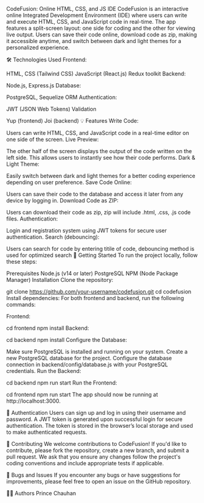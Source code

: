 CodeFusion: Online HTML, CSS, and JS IDE
CodeFusion is an interactive online Integrated Development Environment (IDE) where users can write and execute HTML, CSS, and JavaScript code in real-time. The app features a split-screen layout: one side for coding and the other for viewing live output. Users can save their code online, download code as zip, making it accessible anytime, and switch between dark and light themes for a personalized experience.

🛠️ Technologies Used
Frontend:

HTML, CSS (Tailwind CSS)
JavaScript (React.js)
Redux toolkit
Backend:

Node.js, Express.js
Database:

PostgreSQL, Sequelize ORM
Authentication:

JWT (JSON Web Tokens)
Validation

Yup (frontend)
Joi (backend)
💡 Features
Write Code:

Users can write HTML, CSS, and JavaScript code in a real-time editor on one side of the screen.
Live Preview:

The other half of the screen displays the output of the code written on the left side. This allows users to instantly see how their code performs.
Dark & Light Theme:

Easily switch between dark and light themes for a better coding experience depending on user preference.
Save Code Online:

Users can save their code to the database and access it later from any device by logging in.
Download Code as ZIP:

Users can download their code as zip, zip will include .html, .css, .js code files.
Authentication:

Login and registration system using JWT tokens for secure user authentication.
Search (debouncing):

Users can search for code by entering titile of code, debouncing method is used for optimized search
🚀 Getting Started
To run the project locally, follow these steps:

Prerequisites
Node.js (v14 or later)
PostgreSQL
NPM (Node Package Manager)
Installation
Clone the repository:

git clone https://github.com/your-username/codefusion.git
cd codefusion
Install dependencies: For both frontend and backend, run the following commands:

Frontend:

cd frontend
npm install
Backend:

cd backend
npm install
Configure the Database:

Make sure PostgreSQL is installed and running on your system.
Create a new PostgreSQL database for the project.
Configure the database connection in backend/config/database.js with your PostgreSQL credentials.
Run the Backend:

cd backend
npm run start
Run the Frontend:

cd frontend
npm run start
The app should now be running at http://localhost:3000.

🔐 Authentication
Users can sign up and log in using their username and password. A JWT token is generated upon successful login for secure authentication.
The token is stored in the browser’s local storage and used to make authenticated requests.

💬 Contributing
We welcome contributions to CodeFusion! If you'd like to contribute, please fork the repository, create a new branch, and submit a pull request. We ask that you ensure any changes follow the project's coding conventions and include appropriate tests if applicable.

🐛 Bugs and Issues
If you encounter any bugs or have suggestions for improvements, please feel free to open an issue on the GitHub repository.

👨‍💻 Authors
Prince Chauhan